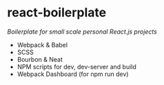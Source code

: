 # react-boilerplate
*Boilerplate for small scale personal React.js projects*

- Webpack & Babel
- SCSS
- Bourbon & Neat
- NPM scripts for dev, dev-server and build
- Webpack Dashboard (for npm run dev)